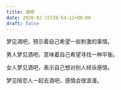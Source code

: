 ```yaml
---
title: 酒吧
date: 2020-02-15T20:54:12+08:00
draft: false
---
```


梦见酒吧，预示着自己希望一些刺激的事情。<br>


男人梦见酒吧，意味着自己希望寻找一种平衡。<br>


女人梦见酒吧，表示自己想对别人倾诉感情。<br>


梦见陪恋人一起去酒吧，感情会很浪漫。<br>
